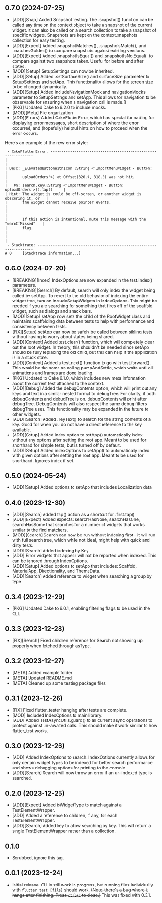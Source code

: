 ## 0.7.0 (2024-07-25)
- [ADD][Snap] Added Snapshot testing. The .snapshot() function can be called any time on the context object to take a snapshot of the current widget. It can also be called on a search collection to take a snapshot of specific widgets. Snapshots are kept on the context.snapshots collection for easy testing.
- [ADD][Expect] Added .snapshotMatches(), .snapshotsMatch(), and .matchesGolden() to compare snapshots against existing versions.
- [ADD][Expect] Added .snapshotIsEqual() and .snapshotIsNotEqual() to compare against two snapshots taken. Useful for before and after states.
- [MOD][Setup] SetupSettings can now be inherited.
- [ADD][Setup] Added .setSurfaceSize() and surfaceSize parameter to SetupSettings and setApp. This functionality allows for the screen size to be changed dynamically.
- [ADD][Setup] Added includeNavigationMock and navigationMocks parameter to SetupSettings and setApp. This allows for navigation to be observable for ensuring when a navigation call is made.ß
- [PKG] Updated Cake to 6.2.0 to include mocks.
- [MOD][Meta] File organization
- [ADD][Errors] Added CakeFlutterError, which has special formatting for displaying error messages, short description of where the error occurred, and (hopefully) helpful hints on how to proceed when the error occurs.

Here's an example of the new error style:
```
 - CakeFlutterError: --------------------------------------------------------------
|                                                                                  |
| Desc: _ElevatedButtonWithIcon [String <'ImportMenuWidget - Button:               |
|       uploadOrders'>] at Offset(320.9, 318.0) was not hit.                       |
|   On: search.key([String <'ImportMenuWidget - Button: uploadOrders'>]).tap()     |
| Hint: The widget is could be off-screen, or another widget is obscuring it, or   |
|       the widget cannot receive pointer events.                                  |
|                                                                                  |
|       If this action is intentional, mute this message with the "warnIfMissed"   |
|       flag.                                                                      |
|                                                                                  |
 - Stacktrace: --------------------------------------------------------------------
# 0     [Stacktrace information...]
 ```

## 0.6.0 (2024-07-20)
- [BREAKING][Index] IndexOptions are now expanded in the test.index() parameters.
- [BREAKING][Search] By default, search will only index the widget being called by setApp. To revert to the old behavior of indexing the entire widget tree, turn on includeSetupWidgets in IndexOptions. This might be needed if you are searching for something that fires off of the scaffold widget, such as dialogs and snack bars.
- [MOD][Setup] setApp now sets the child of the RootWidget class and maintains scaffolding data between tests to help with performance and consistency between tests. 
- [FIX][Setup] setApp can now be safely be called between sibling tests without having to worry about states being shared.
- [ADD][Context] Added test.clear() function, which will completely clear out the root widget. In theory, this shouldn't be needed since setApp should be fully replacing the old child, but this can help if the application is in a stuck state.
- [ADD][Context] Added a test.next() function to go with test.forward(). This would be the same as calling pumpAndSettle, which waits until all animations and frames are done loading.
- [PKG] Updated to Cake 6.1.0, which includes new meta information about the current test attached to the context.
- [ADD][Debug] Added the debugContents option, which will print out any keys and text in a similar nested format to debugTree. For clarity, if both debugContents and debugTree is on, debugContents will print after debugTree. DebugContents will also respect the same debug filters debugTree uses. This functionality may be expanded in the future to other widgets.
- [ADD][Search] Added .keyText() to search for the string contents of a key. Good for when you do not have a direct reference to the key available.
- [ADD][Setup] Added index option to setApp() automatically index without any options after setting the root app. Meant to be used for shorthand for simple tests, but is turned off by default.
- [ADD][Setup] Added indexOptions to setApp() to automatically index with given options after setting the root app. Meant to be used for shorthand. Ignores index if set.

## 0.5.0 (2024-05-24)
- [ADD][Setup] Added options to setApp that includes Localization data

## 0.4.0 (2023-12-30)
- [ADD][Search] Added tap() action as a shortcut for .first.tap()
- [ADD][Expect] Added expects: searchHasNone, searchHasOne, searchHasSome that searches for a number of widgets that works similar to the find matchers.
- [MOD][Search] Search can now be run without indexing first - it will run with full search tree, which while not ideal, might help with quick and dirty tests.
- [ADD][Search] Added indexing by Key.
- [ADD] Error widgets that appear will not be reported when indexed. This can be ignored through IndexOptions.
- [ADD][Setup] Added options to setApp that includes: Scaffold, MaterialApp, Directionality, and ThemeData.
- [ADD][Search] Added reference to widget when searching a group by type

## 0.3.4 (2023-12-29)
- [PKG] Updated Cake to 6.0.1, enabling filtering flags to be used in the CLI.

## 0.3.3 (2023-12-28)
- [FIX][Search] Fixed children reference for Search not showing up properly when fetched through asType.

## 0.3.2 (2023-12-27)
- [META] Added example folder
- [META] Updated README.md
- [META] Cleaned up some testing package files

## 0.3.1 (2023-12-26)
- [FIX] Fixed flutter_tester hanging after tests are complete.
- [MOD] Included IndexOptions to main library.
- [ADD] Added TestAsyncUtils.guard() to all current async operations to protect against un-awaited calls. This should make it work similar to how flutter_test works.

## 0.3.0 (2023-12-26)
- [ADD] Added IndexOptions to search. IndexOptions currently allows for only certain widget types to be indexed for better search performance and shows debugging options for printing to the console.
- [ADD][Search] Search will now throw an error if an un-indexed type is searched.

## 0.2.0 (2023-12-25)
- [ADD][Expect] Added isWidgetType to match against a TestElementWrapper.
- [ADD] Added a reference to children, if any, for each TestElementWrapper.
- [ADD][Search] Added key to allow searching by key. This will return a single TestElementWrapper rather than a collection.

## 0.1.0
- Scrubbed, ignore this tag.

## 0.0.1 (2023-12-24)

- Initial release. CLI is still work in progress, but running files individually with `flutter test [file]` should work. ~~(Note: there's a bug where it hangs after finishing. Press `ctrl+c` to close.)~~ This was fixed with 0.3.1.